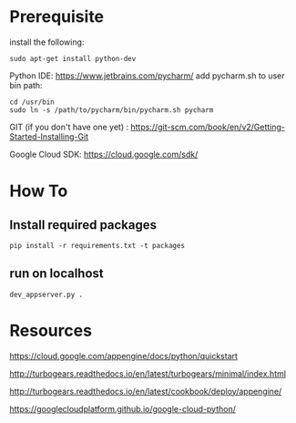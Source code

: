 Prerequisite
============
install the following:
```
sudo apt-get install python-dev
```
Python IDE:
https://www.jetbrains.com/pycharm/
add pycharm.sh to user bin path:
```
cd /usr/bin
sudo ln -s /path/to/pycharm/bin/pycharm.sh pycharm
```

GIT (if you don't have one yet) :
https://git-scm.com/book/en/v2/Getting-Started-Installing-Git

Google Cloud SDK:
https://cloud.google.com/sdk/


How To
=======
## Install required packages
```
pip install -r requirements.txt -t packages
```

## run on localhost
```
dev_appserver.py .
```

Resources
=========

https://cloud.google.com/appengine/docs/python/quickstart

http://turbogears.readthedocs.io/en/latest/turbogears/minimal/index.html

http://turbogears.readthedocs.io/en/latest/cookbook/deploy/appengine/

https://googlecloudplatform.github.io/google-cloud-python/
